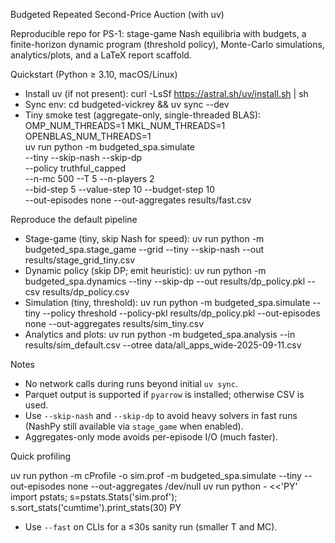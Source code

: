 Budgeted Repeated Second-Price Auction (with uv)

Reproducible repo for PS-1: stage-game Nash equilibria with budgets, a finite-horizon dynamic program (threshold policy), Monte-Carlo simulations, analytics/plots, and a LaTeX report scaffold.

Quickstart (Python ≥ 3.10, macOS/Linux)

- Install uv (if not present): curl -LsSf https://astral.sh/uv/install.sh | sh
- Sync env: cd budgeted-vickrey && uv sync --dev
- Tiny smoke test (aggregate-only, single-threaded BLAS):
  OMP_NUM_THREADS=1 MKL_NUM_THREADS=1 OPENBLAS_NUM_THREADS=1 \
  uv run python -m budgeted_spa.simulate \
    --tiny --skip-nash --skip-dp \
    --policy truthful_capped \
    --n-mc 500 --T 5 --n-players 2 \
    --bid-step 5 --value-step 10 --budget-step 10 \
    --out-episodes none --out-aggregates results/fast.csv

Reproduce the default pipeline

- Stage-game (tiny, skip Nash for speed): uv run python -m budgeted_spa.stage_game --grid --tiny --skip-nash --out results/stage_grid_tiny.csv
- Dynamic policy (skip DP; emit heuristic): uv run python -m budgeted_spa.dynamics --tiny --skip-dp --out results/dp_policy.pkl --csv results/dp_policy.csv
- Simulation (tiny, threshold): uv run python -m budgeted_spa.simulate --tiny --policy threshold --policy-pkl results/dp_policy.pkl --out-episodes none --out-aggregates results/sim_tiny.csv
- Analytics and plots: uv run python -m budgeted_spa.analysis --in results/sim_default.csv --otree data/all_apps_wide-2025-09-11.csv

Notes

- No network calls during runs beyond initial `uv sync`.
- Parquet output is supported if `pyarrow` is installed; otherwise CSV is used.
- Use `--skip-nash` and `--skip-dp` to avoid heavy solvers in fast runs (NashPy still available via `stage_game` when enabled).
- Aggregates-only mode avoids per-episode I/O (much faster).

Quick profiling

uv run python -m cProfile -o sim.prof -m budgeted_spa.simulate --tiny --out-episodes none --out-aggregates /dev/null
uv run python - <<'PY'
import pstats; s=pstats.Stats('sim.prof'); s.sort_stats('cumtime').print_stats(30)
PY
- Use `--fast` on CLIs for a ≤30s sanity run (smaller T and MC).
